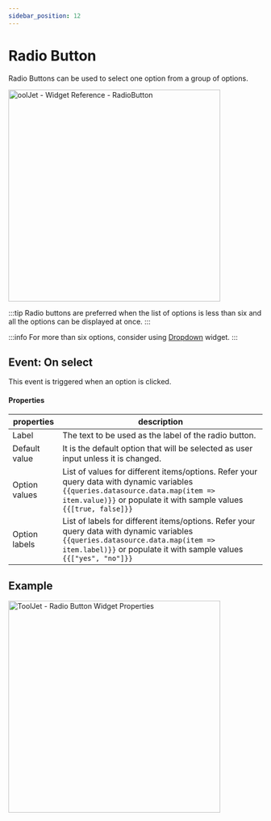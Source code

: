 ```yaml
---
sidebar_position: 12
---
```


# Radio Button

Radio Buttons can be used to select one option from a group of options.

<img class="screenshot-full" src="/img/widgets/radio-button/radiobutton.gif" alt="oolJet - Widget Reference - RadioButton " height="420"/>

:::tip
Radio buttons are preferred when the list of options is less than six and all the options can be displayed at once.
:::

:::info
For more than six options, consider using [Dropdown](/docs/widgets/dropdown) widget.
:::


## Event: On select

This event is triggered when an option is clicked.


#### Properties

| properties      | description |
| ----------- | ----------- |
| Label | The text to be used as the label of the radio button. |
| Default value | It is the default option that will be selected as user input unless it is changed. |
| Option values | List of values for different items/options. Refer your query data with dynamic variables `{{queries.datasource.data.map(item => item.value)}}` or populate it with sample values `{{[true, false]}}`  |
| Option labels | List of labels for different items/options. Refer your query data with dynamic variables `{{queries.datasource.data.map(item => item.label)}}` or populate it with sample values `{{["yes", "no"]}}` |


## Example
<img class="screenshot-full" src="/img/widgets/radio-button/radiobutton-example.gif" alt="ToolJet - Radio Button Widget Properties" height="420"/>
